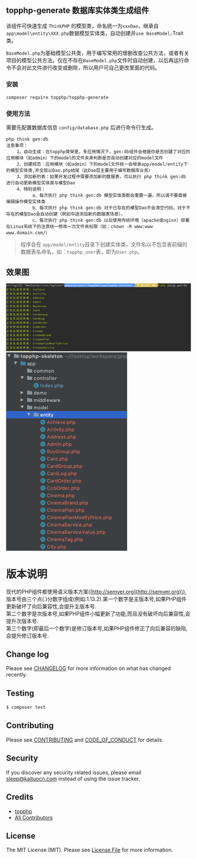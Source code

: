 ## topphp-generate 数据库实体类生成组件

该组件可快速生成 `ThinkPHP` 的模型类，命名统一为`xxxDao`，继承自 `app\model\entity\XXX.php`数据模型实体类，自动创建并`use BaseModel;`Trait类。

`BaseModel.php`为基础模型公共类，用于编写常用的增删改查公共方法，或者有关项目的模型公共方法。仅在不存在`BaseModel.php`文件时自动创建，以后再运行命令不会对此文件进行改变或删除，所以用户可自己更改里面的代码。


### 安装

```bash
composer require topphp/topphp-generate
```

### 使用方法

需要先配置数据库信息 `config/database.php` 后进行命令行生成。

```shell
php think gen:db
注意事项：
    1、自动生成：在topphp骨架里，多应用情况下，gen:db组件会根据你是否创建了对应的应用模块（如admin）下的model的文件夹来判断是否自动创建对应的model文件
    2、创建规范：应用模块（如admin）下的model文件统一会继承app/model/entity下的模型实体类,并全部以Dao.php结尾（此Dao层主要用于编写数据库业务）
    3、添加新的表：如果开发过程中需要添加新的数据表，可以执行 php think gen:db 进行自动更新模型实体类与模型Dao
    4、特别说明：
          a、每次执行 php think gen:db 模型实体类都会重置一遍，所以请不要直接编辑操作模型实体类
          b、每次执行 php think gen:db 对于已存在的模型Dao不会清空代码，对于不存在的模型Dao会自动创建（例如中途添加新的数据表场景）。
          c、每次执行 php think gen:db 以后使用传统环境（apache或nginx）部署在Linux系统下的注意统一修改一次文件夹权限（如：chown -R www:www www.domain.com/）
```

> 程序会在 `app/model/entity`目录下创建实体类，文件名以不包含表前缀的数据表名命名，如：`topphp_user`表，即为`User.php`。

## 效果图

![](/assets/db.png)![](/assets/gendb1.png)

# 版本说明

现代的PHP组件都使用语义版本方案\([http://semver.org](http://semver.org)\), 版本号由三个点\(.\)分数字组成\(例如:1.13.2\).第一个数字是主版本号,如果PHP组件更新破坏了向后兼容性,会提升主版本号.  
第二个数字是次版本号,如果PHP组件小幅更新了功能,而且没有破坏向后兼容性,会提升次版本号.  
第三个数字\(即最后一个数字\)是修订版本号,如果PHP组件修正了向后兼容的缺陷,会提升修订版本号.

## Change log

Please see [CHANGELOG](CHANGELOG.md) for more information on what has changed recently.

## Testing

```bash
$ composer test
```

## Contributing

Please see [CONTRIBUTING](CONTRIBUTING.md) and [CODE\_OF\_CONDUCT](CODE_OF_CONDUCT.md) for details.

## Security

If you discover any security related issues, please email sleep@kaituocn.com instead of using the issue tracker.

## Credits

* [topphp](https://github.com/topphp)
* [All Contributors](../../contributors)

## License

The MIT License \(MIT\). Please see [License File](LICENSE.md) for more information.


